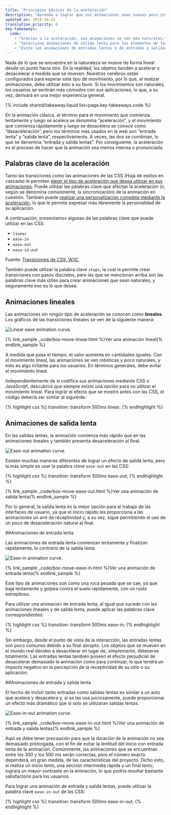 ```yaml
---
title: "Principios básicos de la aceleración"
description: "Aprenda a lograr que sus animaciones sean suaves pero interesantes."
updated_on: 2014-10-21
translation_priority: 0
key-takeaways:
  code:
    - "Gracias a la aceleración, sus animaciones se ven más naturales."
    - "Seleccione animaciones de salida lenta para los elementos de las IU."
    - "Evite las animaciones de entradas lentas o de entradas y salidas lentas, a menos que sean breves, ya que generalmente les parecen muy lentas a los usuarios finales."
---
```


<p class="intro">
  Nada de lo que se encuentra en la naturaleza se mueve de forma lineal desde un punto hacia otro. En la realidad, los objetos tienden a acelerar o desacelerar a medida que se mueven. Nuestros cerebros están configurados para esperar este tipo de movimiento, por lo que, al realizar animaciones, debe utilizar esto a su favor. Si los movimientos son naturales, los usuarios se sentirán más cómodos con sus aplicaciones, lo que, a su vez, derivará en una mejor experiencia general.
</p>

{% include shared/takeaway.liquid list=page.key-takeaways.code %}

En la animación clásica, el término para el movimiento que comienza lentamente y luego se acelera se denomina “aceleración”, y el movimiento que comienza rápidamente y luego se desacelera se conoce como “desaceleración”, pero los términos más usados en la web son “entrada lenta” y “salida lenta”, respectivamente. A veces, las dos se combinan, lo que se denomina “entrada y salida lentas”. Por consiguiente, la aceleración es el proceso de hacer que la animación sea menos intensa o pronunciada.

## Palabras clave de la aceleración

Tanto las transiciones como las animaciones de las CSS (Hoja de estilos en cascada) le permiten [elegir el tipo de aceleración que desea utilizar en sus animaciones]({{site.fundamentals}}/look-and-feel/animations/choosing-the-right-easing.html). Puede utilizar las palabras clave que afectan la aceleración (o, según se denomina comúnmente, la sincronización) de la animación en cuestión. También puede [realizar una personalización completa mediante la aceleración]({{site.fundamentals}}/look-and-feel/animations/custom-easing.html), lo que le permite expresar más libremente la personalidad de su aplicación.

A continuación, presentamos algunas de las palabras clave que puede utilizar en las CSS:

* `linear`
* `ease-in`
* `ease-out`
* `ease-in-out`

Fuente: [Transiciones de CSS, W3C](http://www.w3.org/TR/css3-transitions/#transition-timing-function-property)

También puede utilizar la palabra clave `steps`, la cual le permite crear transiciones con pasos discretos, pero las que se mencionan arriba son las palabras clave más útiles para crear animaciones que sean naturales, y seguramente eso es lo que desea.

## Animaciones lineales

Las animaciones sin ningún tipo de aceleración se conocen como **lineales**. Los gráficos de las transiciones lineales se ven de la siguiente manera:

<img src="imgs/linear.png" style="max-width: 300px" alt="Linear ease animation curve." />

{% link_sample _code/box-move-linear.html %}Ver una animación lineal{% endlink_sample %}

A medida que pasa el tiempo, el valor aumenta en cantidades iguales. Con el movimiento lineal, las animaciones se ven robóticas y poco naturales, y esto es algo irritante para los usuarios. En términos generales, debe evitar el movimiento lineal.

Independientemente de si codifica sus animaciones mediante CSS o JavaScript, descubrirá que siempre existe una opción para no utilizar el movimiento lineal. Para lograr el efecto que se mostró antes con las CSS, el código debería ser similar al siguiente:

{% highlight css %}
transition: transform 500ms linear;
{% endhighlight %}


## Animaciones de salida lenta

En las salidas lentas, la animación comienza más rápido que en las animaciones lineales y también presenta desaceleración al final.

<img src="imgs/ease-out.png" style="max-width: 300px" alt="Ease-out animation curve." />

Existen muchas maneras diferentes de lograr un efecto de salida lenta, pero la más simple es usar la palabra clave `ease-out` en las CSS:

{% highlight css %}
transition: transform 500ms ease-out;
{% endhighlight %}

{% link_sample _code/box-move-ease-out.html %}Ver una animación de salida lenta{% endlink_sample %}

Por lo general, la salida lenta es la mejor opción para el trabajo de las interfaces de usuario, ya que el inicio rápido les proporciona a las animaciones un aire de receptividad y, a su vez, sigue permitiendo el uso de un poco de desaceleración natural al final.

##Animaciones de entrada lenta

Las animaciones de entrada lenta comienzan lentamente y finalizan rápidamente, lo contrario de la salida lenta.

<img src="imgs/ease-in.png" style="max-width: 300px" alt="Ease-in animation curve." />

{% link_sample _code/box-move-ease-in.html %}Ver una animación de entrada lenta{% endlink_sample %}

Este tipo de animaciones son como una roca pesada que se cae, ya que baja lentamente y golpea contra el suelo rápidamente, con un ruido estrepitoso.

Para utilizar una animación de entrada lenta, al igual que sucede con las animaciones lineales y de salida lenta, puede aplicar las palabras clave correspondientes:

{% highlight css %}
transition: transform 500ms ease-in;
{% endhighlight %}

Sin embargo, desde el punto de vista de la interacción, las entradas lentas son poco comunes debido a su final abrupto. Los objetos que se mueven en el mundo real tienden a desacelerar en lugar de, simplemente, detenerse totalmente. Las entradas lentas también poseen el efecto perjudicial de desacelerar demasiado la animación como para continuar, lo que tendrá un impacto negativo en la percepción de la receptividad de su sitio o su aplicación.

##Animaciones de entrada y salida lenta

El hecho de incluir tanto entradas como salidas lentas es similar a un auto que acelera y desacelera y, si se las usa juiciosamente, puede proporcionar un efecto más dramático que si solo se utilizaran salidas lentas.

<img src="imgs/ease-in-out.png" style="max-width: 300px" alt="Ease-in-out animation curve." />

{% link_sample _code/box-move-ease-in-out.html %}Ver una animación de entrada y salida lentas{% endlink_sample %}

Aquí se debe tener precaución para que la duración de la animación no sea demasiado prolongada, con el fin de evitar la lentitud del inicio con entrada lenta de la animación. Comúnmente, las animaciones que se encuentran entre los 300 y los 500 ms serán correctas, pero el número exacto dependerá, en gran medida, de las características del proyecto. Dicho esto, si realiza un inicio lento, una sección intermedia rápida y un final lento, logrará un mayor contraste en la animación, lo que podría resultar bastante satisfactorio para los usuarios.

Para lograr una animación de entrada y salida lentas, puede utilizar la palabra clave `ease-in-out` de las CSS:

{% highlight css %}
transition: transform 500ms ease-in-out;
{% endhighlight %}


